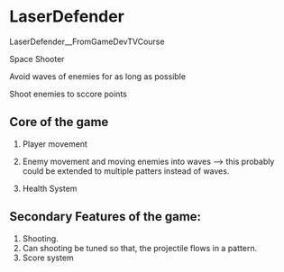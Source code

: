 # LaserDefender
LaserDefender__FromGameDevTVCourse


Space Shooter

Avoid waves of enemies for as long as possible

Shoot enemies to sccore points 


## Core of the game 

1. Player movement 

2. Enemy movement and moving enemies into waves --> this probably could be extended to multiple patters instead of waves. 

3. Health System

## Secondary Features of the game: 

1. Shooting.
2. Can shooting be tuned so that, the projectile flows in a pattern. 
3. Score system 


